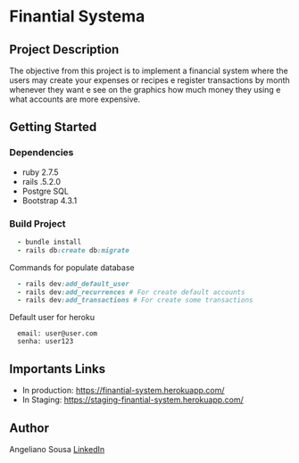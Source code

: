 # Finantial Systema

## Project Description
The objective from this project is to implement a financial system where the users may create your expenses or recipes e register transactions by month whenever they want e see on the graphics how much money they using e what accounts are more expensive.

## Getting Started

### Dependencies

* ruby 2.7.5
* rails .5.2.0
* Postgre SQL
* Bootstrap 4.3.1

### Build Project

~~~ruby
  - bundle install
  - rails db:create db:migrate
~~~

Commands for populate database
~~~ruby
  - rails dev:add_default_user
  - rails dev:add_recurrences # For create default accounts
  - rails dev:add_transactions # For create some transactions
~~~

Default user for heroku
~~~
  email: user@user.com
  senha: user123
~~~

## Importants Links

* In production: https://finantial-system.herokuapp.com/
* In Staging: https://staging-finantial-system.herokuapp.com/

## Author

Angeliano Sousa [LinkedIn](https://www.linkedin.com/in/angeliano-sousa/)
